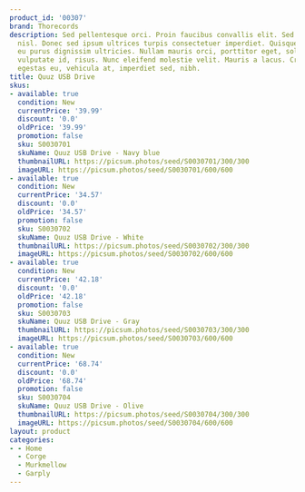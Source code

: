 ```yaml
---
product_id: '00307'
brand: Thorecords
description: Sed pellentesque orci. Proin faucibus convallis elit. Sed posuere vestibulum
  nisl. Donec sed ipsum ultrices turpis consectetuer imperdiet. Quisque eget lorem
  eu purus dignissim ultricies. Nullam mauris orci, porttitor eget, sollicitudin non,
  vulputate id, risus. Nunc eleifend molestie velit. Mauris a lacus. Cras purus lectus,
  egestas eu, vehicula at, imperdiet sed, nibh.
title: Quuz USB Drive
skus:
- available: true
  condition: New
  currentPrice: '39.99'
  discount: '0.0'
  oldPrice: '39.99'
  promotion: false
  sku: S0030701
  skuName: Quuz USB Drive - Navy blue
  thumbnailURL: https://picsum.photos/seed/S0030701/300/300
  imageURL: https://picsum.photos/seed/S0030701/600/600
- available: true
  condition: New
  currentPrice: '34.57'
  discount: '0.0'
  oldPrice: '34.57'
  promotion: false
  sku: S0030702
  skuName: Quuz USB Drive - White
  thumbnailURL: https://picsum.photos/seed/S0030702/300/300
  imageURL: https://picsum.photos/seed/S0030702/600/600
- available: true
  condition: New
  currentPrice: '42.18'
  discount: '0.0'
  oldPrice: '42.18'
  promotion: false
  sku: S0030703
  skuName: Quuz USB Drive - Gray
  thumbnailURL: https://picsum.photos/seed/S0030703/300/300
  imageURL: https://picsum.photos/seed/S0030703/600/600
- available: true
  condition: New
  currentPrice: '68.74'
  discount: '0.0'
  oldPrice: '68.74'
  promotion: false
  sku: S0030704
  skuName: Quuz USB Drive - Olive
  thumbnailURL: https://picsum.photos/seed/S0030704/300/300
  imageURL: https://picsum.photos/seed/S0030704/600/600
layout: product
categories:
- - Home
  - Corge
  - Murkmellow
  - Garply
---
```

